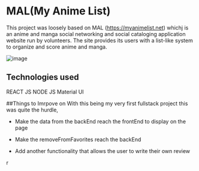 # MAL(My Anime List)

This project was loosely based on MAL (https://myanimelist.net) whichj is an anime and manga social networking and social cataloging application website run by volunteers. The site provides its users with a list-like system to organize and score anime and manga.

![image](https://user-images.githubusercontent.com/106111818/202463601-9e708cff-0c4e-4dae-bb0f-90a2b1a4f42c.png)


## Technologies used
REACT JS
NODE JS
Material UI 


##Things to Imrpove on
With this being my very first fullstack project this was quite the hurdle, 

- Make the data from the backEnd reach the frontEnd to display on the page

- Make the removeFromFavorites reach the backEnd

- Add another functionality that allows the user to write their own review

r

